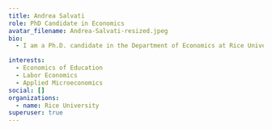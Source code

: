 ```yaml
---
title: Andrea Salvati
role: PhD Candidate in Economics
avatar_filename: Andrea-Salvati-resized.jpeg
bio: 
  - I am a Ph.D. candidate in the Department of Economics at Rice University.

interests:
  - Economics of Education
  - Labor Economics
  - Applied Microeconomics
social: []
organizations:
  - name: Rice University
superuser: true
---
```

